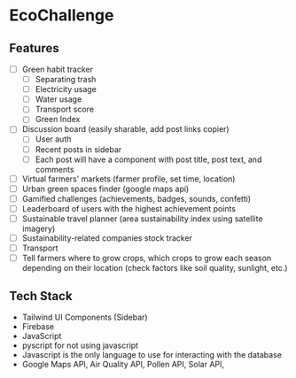 # EcoChallenge

## Features


- [ ] Green habit tracker
  - [ ] Separating trash
  - [ ] Electricity usage
  - [ ] Water usage
  - [ ] Transport score
  - [ ] Green Index
- [ ] Discussion board (easily sharable, add post links copier)
  - [ ] User auth
  - [ ] Recent posts in sidebar
  - [ ] Each post will have a component with post title, post text, and comments
- [ ] Virtual farmers' markets (farmer profile, set time, location)
- [ ] Urban green spaces finder (google maps api)
- [ ] Gamified challenges (achievements, badges, sounds, confetti)
- [ ] Leaderboard of users with the highest achievement points
- [ ] Sustainable travel planner (area sustainability index using satellite imagery)
- [ ] Sustainability-related companies stock tracker
- [ ] Transport
- [ ] Tell farmers where to grow crops, which crops to grow each season depending on their location (check factors like soil quality, sunlight, etc.)

## Tech Stack
- Tailwind UI Components (Sidebar)
- Firebase
- JavaScript
- pyscript for not using javascript
- Javascript is the only language to use for interacting with the database
- Google Maps API, Air Quality API, Pollen API, Solar API, 